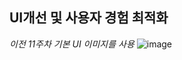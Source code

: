## UI개선 및 사용자 경험 최적화
*이전 11주차 기본 UI 이미지를 사용*
![image](https://github.com/user-attachments/assets/b8321a14-233f-4efe-8f09-4d442efaf96f)
